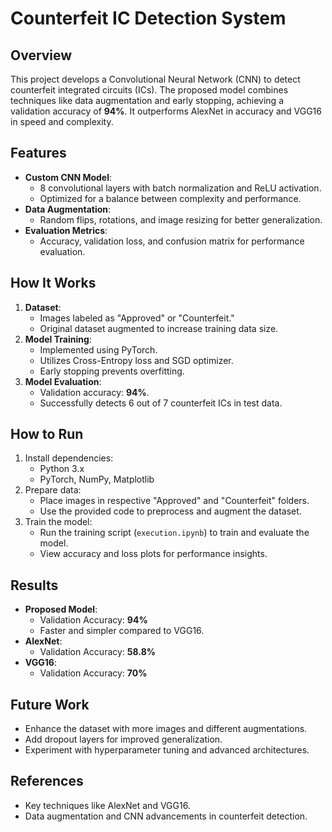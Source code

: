 # Counterfeit IC Detection System

## Overview
This project develops a Convolutional Neural Network (CNN) to detect counterfeit integrated circuits (ICs). The proposed model combines techniques like data augmentation and early stopping, achieving a validation accuracy of **94%**. It outperforms AlexNet in accuracy and VGG16 in speed and complexity.

## Features
- **Custom CNN Model**:
  - 8 convolutional layers with batch normalization and ReLU activation.
  - Optimized for a balance between complexity and performance.
- **Data Augmentation**:
  - Random flips, rotations, and image resizing for better generalization.
- **Evaluation Metrics**:
  - Accuracy, validation loss, and confusion matrix for performance evaluation.

## How It Works
1. **Dataset**:
   - Images labeled as "Approved" or "Counterfeit."
   - Original dataset augmented to increase training data size.
2. **Model Training**:
   - Implemented using PyTorch.
   - Utilizes Cross-Entropy loss and SGD optimizer.
   - Early stopping prevents overfitting.
3. **Model Evaluation**:
   - Validation accuracy: **94%**.
   - Successfully detects 6 out of 7 counterfeit ICs in test data.

## How to Run
1. Install dependencies:
   - Python 3.x
   - PyTorch, NumPy, Matplotlib
2. Prepare data:
   - Place images in respective "Approved" and "Counterfeit" folders.
   - Use the provided code to preprocess and augment the dataset.
3. Train the model:
   - Run the training script (`execution.ipynb`) to train and evaluate the model.
   - View accuracy and loss plots for performance insights.

## Results
- **Proposed Model**:
  - Validation Accuracy: **94%**
  - Faster and simpler compared to VGG16.
- **AlexNet**:
  - Validation Accuracy: **58.8%**
- **VGG16**:
  - Validation Accuracy: **70%**

## Future Work
- Enhance the dataset with more images and different augmentations.
- Add dropout layers for improved generalization.
- Experiment with hyperparameter tuning and advanced architectures.

## References
- Key techniques like AlexNet and VGG16.
- Data augmentation and CNN advancements in counterfeit detection.
